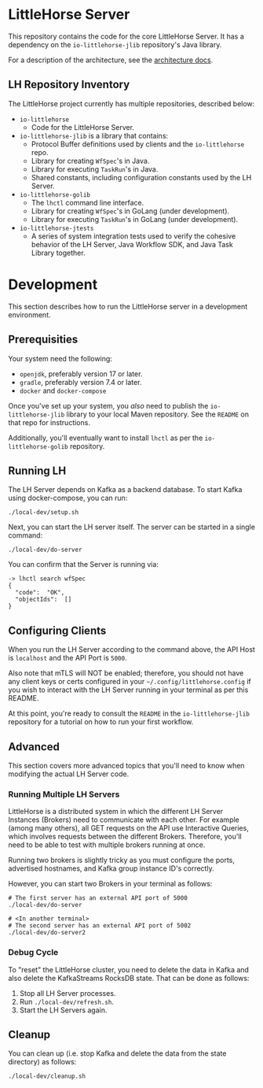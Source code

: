 # LittleHorse Server

This repository contains the code for the core LittleHorse Server. It has a dependency on the `io-littlehorse-jlib` repository's Java library.

For a description of the architecture, see the [architecture docs](docs/ARCH.md).

## LH Repository Inventory
The LittleHorse project currently has multiple repositories, described below:
* `io-littlehorse`
    *  Code for the LittleHorse Server.
* `io-littlehorse-jlib` is a library that contains:
    * Protocol Buffer definitions used by clients and the `io-littlehorse` repo.
    * Library for creating `WfSpec`'s in Java.
    * Library for executing `TaskRun`'s in Java.
    * Shared constants, including configuration constants used by the LH Server.
* `io-littlehorse-golib`
    * The `lhctl` command line interface.
    * Library for creating `WfSpec`'s in GoLang (under development).
    * Library for executing `TaskRun`'s in GoLang (under development).
* `io-littlehorse-jtests`
    * A series of system integration tests used to verify the cohesive behavior of the LH Server, Java Workflow SDK, and Java Task Library together.

# Development

This section describes how to run the LittleHorse server in a development environment.

## Prerequisities

Your system need the following:
* `openjdk`, preferably version 17 or later.
* `gradle`, preferably version 7.4 or later.
* `docker` and `docker-compose`

Once you've set up your system, you *also* need to publish the `io-littlehorse-jlib` library to your local Maven repository. See the `README` on that repo for instructions.

Additionally, you'll eventually want to install `lhctl` as per the `io-littlehorse-golib` repository.

## Running LH

The LH Server depends on Kafka as a backend database. To start Kafka using docker-compose, you can run:

```
./local-dev/setup.sh
```

Next, you can start the LH server itself. The server can be started in a single command:

```
./local-dev/do-server
```

You can confirm that the Server is running via:

```
-> lhctl search wfSpec
{
  "code":  "OK",
  "objectIds":  []
}
```

## Configuring Clients

When you run the LH Server according to the command above, the API Host is `localhost` and the API Port is `5000`.

Also note that mTLS will NOT be enabled; therefore, you should not have any client keys or certs configured in your `~/.config/littlehorse.config` if you wish to interact with the LH Server running in your terminal as per this README.

At this point, you're ready to consult the `README` in the `io-littlehorse-jlib` repository for a tutorial on how to run your first workflow.

## Advanced
This section covers more advanced topics that you'll need to know when modifying the actual LH Server code.

### Running Multiple LH Servers

LittleHorse is a distributed system in which the different LH Server Instances (Brokers) need to communicate with each other. For example (among many others), all GET requests on the API use Interactive Queries, which involves requests between the different Brokers. Therefore, you'll need to be able to test with multiple brokers running at once.

Running two brokers is slightly tricky as you must configure the ports, advertised hostnames, and Kafka group instance ID's correctly.

However, you can start two Brokers in your terminal as follows:

```
# The first server has an external API port of 5000
./local-dev/do-server

# <In another terminal>
# The second server has an external API port of 5002
./local-dev/do-server2
```

### Debug Cycle

To "reset" the LittleHorse cluster, you need to delete the data in Kafka and also delete the KafkaStreams RocksDB state. That can be done as follows:

1. Stop all LH Server processes.
2. Run `./local-dev/refresh.sh`.
3. Start the LH Servers again.

## Cleanup

You can clean up (i.e. stop Kafka and delete the data from the state directory) as follows:

```
./local-dev/cleanup.sh
```